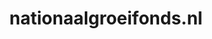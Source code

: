 ---
layout: post
title:  "nationaalgroeifonds.nl"
internal_url:  "/dutchgov/nationaalgroeifonds.nl.html"
categories: dutchgov
---